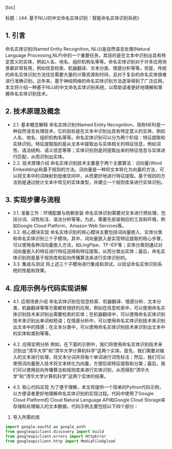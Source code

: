 
[toc]                    
                
                
标题：《44. 基于NLU的中文命名实体识别：智能命名实体识别系统》

## 1. 引言

命名实体识别(Named Entity Recognition, NLU)是自然语言处理(Natural Language Processing,NLP)中的一个重要任务，其目的是在文本中识别出具有特定意义的实体，例如人名、地名、组织机构名等等。命名实体识别对于许多应用场景都非常有用，例如信息检索、机器翻译、文本分类、情感分析等等。但是，传统的命名实体识别方法往往需要大量的计算资源和时间，且对于复杂的命名实体很难进行准确识别。近年来，基于神经网络的命名实体识别方法逐渐得到了广泛应用。本文将介绍一种基于NLU的中文命名实体识别系统，以帮助读者更好地理解和掌握命名实体识别技术。

## 2. 技术原理及概念

- 2.1. 基本概念解释
命名实体识别(Named Entity Recognition，简称NER)是一种自然语言处理技术，它的目标是在文本中识别出具有特定意义的实体，例如人名、地名、组织机构名等等。命名实体识别可以分为两个阶段：特征提取和实体识别。特征提取指的是从文本中提取出与实体相关的特征信息，例如词性、语法结构、语义信息等等；实体识别则是将提取出来的特征信息与实体进行匹配，从而识别出实体。
- 2.2. 技术原理介绍
命名实体识别技术主要基于两个主要算法：词向量(Word Embedding)和基于规则的方法。词向量是一种将文本转化为向量的方法，可以将文本中的词映射到低维空间中，从而更好地进行特征提取。基于规则的方法则是通过统计文本中常见的实体类型，并建立一个规则库来进行实体识别。

## 3. 实现步骤与流程

- 3.1. 准备工作：环境配置与依赖安装
命名实体识别需要对文本进行预处理，包括分词、词性标注、语法分析等等。为此，需要先安装相应的工具和环境，例如Google Cloud Platform、Amazon Web Services等。
- 3.2. 核心模块实现
命名实体识别的核心模块主要包括词向量嵌入、实体分类和命名实体识别三个子模块。其中，词向量嵌入是实现特征提取的核心步骤，可以使用各种词向量嵌入方法，如LingPipe、TF-IDF等；实体分类则通过对词向量嵌入的特征进行特征选择和特征提取，从而分类出实体；最后，命名实体识别则是基于规则库和前向传播算法来进行实体识别的。
- 3.3. 集成与测试
将上述三个子模块进行集成和测试，以验证命名实体识别系统的性能和效果。

## 4. 应用示例与代码实现讲解

- 4.1. 应用场景介绍
命名实体识别在信息检索、机器翻译、情感分析、文本分类、机器翻译等等方面都有很好的应用，例如在信息检索中，可以使用命名实体识别技术来识别出需要检索的实体；在机器翻译中，可以使用命名实体识别技术来识别出单词和短语；在情感分析中，可以使用命名实体识别技术来识别出文本中的情感；在文本分类中，可以使用命名实体识别技术来识别出文本中的实体和类别等等。
- 4.2. 应用实例分析
例如，在下面的示例中，我们将使用命名实体识别技术来识别出“清华大学”和“清华大学计算机科学”这两个实体。首先，我们需要对输入的文本进行处理，将文本分词并将每个单词进行词性标注；然后，我们可以使用词向量嵌入技术将文本转化为向量，方便后续特征提取和分类；最后，我们可以使用前向传播算法和规则库来进行实体识别，从而得到“清华大学”和“清华大学计算机科学”这两个实体的结果。

- 4.3. 核心代码实现
为了便于理解，本文将提供一个简单的Python代码示例，以方便读者更好地理解命名实体识别的实现过程。代码中使用了Google Cloud Platform的 Cloud Natural Language API和Google Cloud Storage来存储和处理输入的文本数据。代码示例主要包括以下四个部分：
1. 导入所需的库
```python
import google.oauth2 as google_auth
from googleapiclient.discovery import build
from googleapiclient.errors import HttpError
from googleapiclient.http import MediaFileUpload
```

